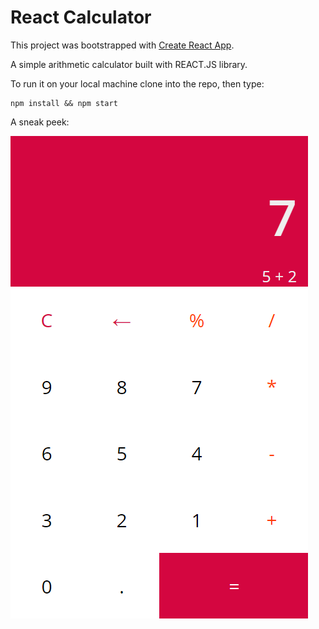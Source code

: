 # React Calculator

This project was bootstrapped with [Create React App](https://github.com/facebook/create-react-app).

A simple arithmetic calculator built with REACT.JS library.

To run it on your local machine clone into the repo, then type: 

    npm install && npm start  
    
A sneak peek: 

![alt react-calculator-simple](screenshot.png)
